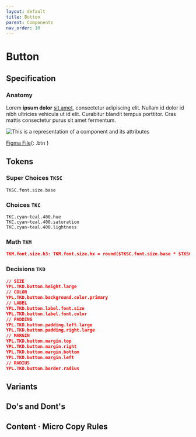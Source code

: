 ```yaml
---
layout: default
title: Button
parent: Components
nav_order: 10
---
```


# Button 

<!-- ![This is a representation of a component and its attributes]({{site.baseurl}}/assets/images/YPL-DOC-button-001.png) -->

## Specification

### Anatomy

Lorem **ipsum dolor** [sit amet](URL), consectetur adipiscing elit. Nullam id dolor id nibh ultricies vehicula ut id elit. Curabitur blandit tempus porttitor. Cras mattis consectetur purus sit amet fermentum.

![This is a representation of a component and its attributes]({{site.baseurl}}/assets/images/YPL-DOC-button-002.png)

<!-- ![This is a representation of a component and its attributes]({{site.baseurl}}/assets/images/YPL-DOC-Image_Placeholder-full.png) -->



[Figma File](https://www.figma.com/file/zYeBHpXPApw1ujD0BoHjVe/Buttons?node-id=155%3A1786){: .btn }


## Tokens

### Super Choices `TKSC`

```
TKSC.font.size.base
```

### Choices `TKC`
```
TKC.cyan~teal.400.hue
TKC.cyan~teal.400.saturation
TKC.cyan~teal.400.lightness
```

### Math `TKM`


```json
TKM.font.size.h3: TKM.font.size.hx = round($TKSC.font.size.base * $TKSC.font.size.scale ^ (4-x))
```

### Decisions `TKD`

```json
// SIZE
YPL.TKD.button.height.large
// COLOR
YPL.TKD.button.background.color.primary
// LABEL
YPL.TKD.button.label.font.size
YPL.TKD.button.label.font.color
// PADDING
YPL.TKD.button.padding.left.large
YPL.TKD.button.padding.right.large
// MARGIN
YPL.TKD.button.margin.top
YPL.TKD.button.margin.right
YPL.TKD.button.margin.bottom
YPL.TKD.button.margin.left
// RADIUS
YPL.TKD.button.border.radius
```

## Variants

## Do's and Dont's

## Content · Micro Copy Rules